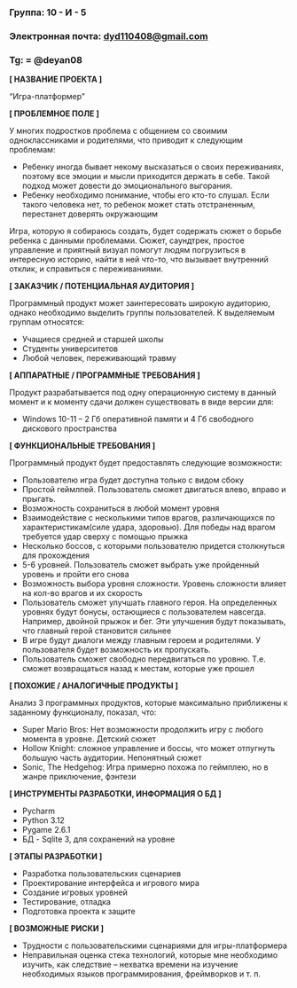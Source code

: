 ### Группа: 10 - И - 5
### Электронная почта: dyd110408@gmail.com 
### Tg: = @deyan08


**[ НАЗВАНИЕ ПРОЕКТА ]**

“Игра-платформер”

**[ ПРОБЛЕМНОЕ ПОЛЕ ]**

У многих подростков проблема с общением со своимим одноклассниками и родителями, что
приводит к следующим проблемам:
* Ребенку иногда бывает некому высказаться о своих переживаниях, 
поэтому все эмоции и мысли приходится держать в себе. Такой подход может довести 
до эмоционального выгорания.
* Ребенку необходимо понимание, чтобы его кто-то слушал. Если такого человека нет,
то ребенок может стать отстраненным, перестанет доверять окружающим

Игра, которую я собираюсь создать, будет содержать сюжет о борьбе ребенка с данными проблемами.
Сюжет, саундтрек, простое управление и приятный визуал 
помогут людям погрузиться в интересную историю, найти в ней что-то, что вызывает внутренний отклик, и справиться с переживаниями.

**[ ЗАКАЗЧИК / ПОТЕНЦИАЛЬНАЯ АУДИТОРИЯ ]**

Программный продукт может заинтересовать широкую аудиторию, однако необходимо выделить 
группы пользователей. К выделяемым группам относятся:

* Учащиеся средней и старшей школы
* Студенты университетов
* Любой человек, переживающий травму

**[ АППАРАТНЫЕ / ПРОГРАММНЫЕ ТРЕБОВАНИЯ ]** 

Продукт разрабатывается под одну операционную систему в 
данный момент и к моменту сдачи должен существовать в 
виде версии для:

* Windows 10-11 – 2 Гб оперативной памяти и 4 Гб свободного дискового пространства 

**[ ФУНКЦИОНАЛЬНЫЕ ТРЕБОВАНИЯ ]**

Программный продукт будет предоставлять следующие возможности:

* Пользователю игра будет доступна только с видом сбоку
* Простой геймлпей. Пользователь сможет двигаться влево, вправо и прыгать.
* Возможность сохраниться в любой момент уровня
* Взаимодействие с несколькими типов врагов, различающихся по характеристикам(силе удара, здоровью).  Для победы над врагом требуется удар сверху с помощью прыжка
* Несколько боссов, с которыми пользователю придется столкнуться для прохождения
* 5-6 уровней. Пользователь сможет выбрать уже пройденный уровень и пройти его снова
* Возможность выбора уровня сложности. Уровень сложности влияет на кол-во врагов и их скорость
* Пользователь сможет улучшать главного героя. На определенных уровнях будут бонусы, остающиеся с пользователем навсегда. Например, двойной прыжок и бег.
Эти улучшения будут показывать, что главный герой становится сильнее
* В игре будут диалоги между главным героем и родителями. У пользователя будет возможность их пропускать.
* Пользователь сможет свободно передвигаться по уровню. Т.е. сможет возвращаться назад к местам, которые уже прошел

**[ ПОХОЖИЕ / АНАЛОГИЧНЫЕ ПРОДУКТЫ ]**

Анализ 3 программных продуктов, которые максимально 
приближены к заданному функционалу, показал, что:

* Super Mario Bros: Нет возможности продолжить игру с любого момента в уровне. Детский сюжет
* Hollow Knight: сложное управление и боссы, что может отпугнуть большую часть аудитории.
Непонятный сюжет
* Sonic, The Hedgehog: Игра примерно похожа по геймплею, но в жанре приключение, фэнтези

**[ ИНСТРУМЕНТЫ РАЗРАБОТКИ, ИНФОРМАЦИЯ О БД ]**

* Pycharm
* Python 3.12
* Pygame 2.6.1
* БД - Sqlite 3, для сохранений на уровне

**[ ЭТАПЫ РАЗРАБОТКИ ]**

*	Разработка пользовательских сценариев
*	Проектирование интерфейса и игрового мира
*   Создание игровых уровней
*	Тестирование, отладка
*	Подготовка проекта к защите

**[ ВОЗМОЖНЫЕ РИСКИ ]**

*   Трудности с пользовательскими сценариями для игры-платформера
*	Неправильная оценка стека технологий, которые мне 
необходимо изучить, как следствие – нехватка времени на изучение    
необходимых языков программирования, фреймворков и т. п.
